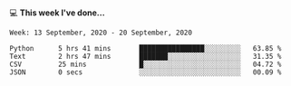 💻 **This week I've done...**

<!--START_SECTION:waka-->
```text
Week: 13 September, 2020 - 20 September, 2020

Python      5 hrs 41 mins       ████████████████░░░░░░░░░   63.85 % 
Text        2 hrs 47 mins       ███████░░░░░░░░░░░░░░░░░░   31.35 % 
CSV         25 mins             █░░░░░░░░░░░░░░░░░░░░░░░░   04.72 % 
JSON        0 secs              ░░░░░░░░░░░░░░░░░░░░░░░░░   00.09 %
```
<!--END_SECTION:waka-->
